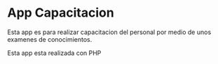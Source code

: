 # App Capacitacion
Esta app es para realizar capacitacion del personal por medio de unos examenes de conocimientos.

Esta app esta realizada con PHP
